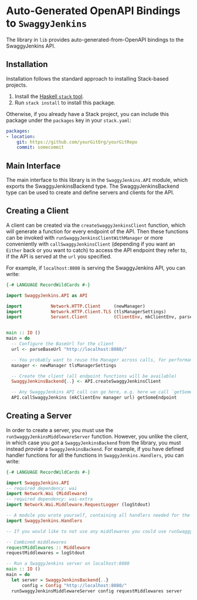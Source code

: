 # Auto-Generated OpenAPI Bindings to `SwaggyJenkins`

The library in `lib` provides auto-generated-from-OpenAPI bindings to the SwaggyJenkins API.

## Installation

Installation follows the standard approach to installing Stack-based projects.

1. Install the [Haskell `stack` tool](http://docs.haskellstack.org/en/stable/README).
2. Run `stack install` to install this package.

Otherwise, if you already have a Stack project, you can include this package under the `packages` key in your `stack.yaml`:
```yaml
packages:
- location:
    git: https://github.com/yourGitOrg/yourGitRepo
    commit: somecommit
```

## Main Interface

The main interface to this library is in the `SwaggyJenkins.API` module, which exports the SwaggyJenkinsBackend type. The SwaggyJenkinsBackend
type can be used to create and define servers and clients for the API.

## Creating a Client

A client can be created via the `createSwaggyJenkinsClient` function, which will generate a function for every endpoint of the API.
Then these functions can be invoked with `runSwaggyJenkinsClientWithManager` or more conveniently with `callSwaggyJenkinsClient`
(depending if you want an `Either` back or you want to catch) to access the API endpoint they refer to, if the API is served
at the `url` you specified.

For example, if `localhost:8080` is serving the SwaggyJenkins API, you can write:

```haskell
{-# LANGUAGE RecordWildCards #-}

import SwaggyJenkins.API as API

import           Network.HTTP.Client     (newManager)
import           Network.HTTP.Client.TLS (tlsManagerSettings)
import           Servant.Client          (ClientEnv, mkClientEnv, parseBaseUrl)


main :: IO ()
main = do
  -- Configure the BaseUrl for the client
  url <- parseBaseUrl "http://localhost:8080/"

  -- You probably want to reuse the Manager across calls, for performance reasons
  manager <- newManager tlsManagerSettings

  -- Create the client (all endpoint functions will be available)
  SwaggyJenkinsBackend{..} <- API.createSwaggyJenkinsClient

  -- Any SwaggyJenkins API call can go here, e.g. here we call `getSomeEndpoint`
  API.callSwaggyJenkins (mkClientEnv manager url) getSomeEndpoint
```

## Creating a Server

In order to create a server, you must use the `runSwaggyJenkinsMiddlewareServer` function. However, you unlike the client, in which case you *got* a `SwaggyJenkinsBackend`
from the library, you must instead *provide* a `SwaggyJenkinsBackend`. For example, if you have defined handler functions for all the
functions in `SwaggyJenkins.Handlers`, you can write:

```haskell
{-# LANGUAGE RecordWildCards #-}

import SwaggyJenkins.API
-- required dependency: wai
import Network.Wai (Middleware)
-- required dependency: wai-extra
import Network.Wai.Middleware.RequestLogger (logStdout)

-- A module you wrote yourself, containing all handlers needed for the SwaggyJenkinsBackend type.
import SwaggyJenkins.Handlers

-- If you would like to not use any middlewares you could use runSwaggyJenkinsServer instead

-- Combined middlewares
requestMiddlewares :: Middleware
requestMiddlewares = logStdout

-- Run a SwaggyJenkins server on localhost:8080
main :: IO ()
main = do
  let server = SwaggyJenkinsBackend{..}
      config = Config "http://localhost:8080/"
  runSwaggyJenkinsMiddlewareServer config requestMiddlewares server
```
